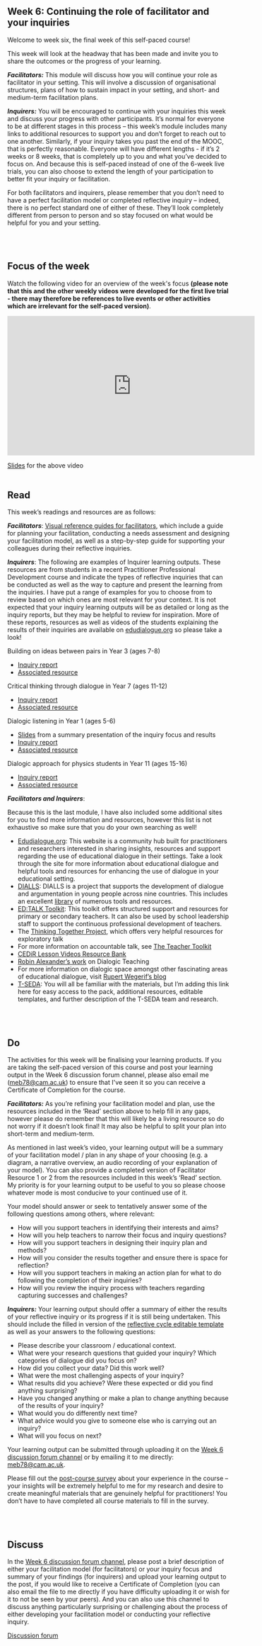 ## Week 6: Continuing the role of facilitator and your inquiries


Welcome to week six, the final week of this self-paced course!

This week will look at the headway that has been made and invite you to share the outcomes or the progress of your learning. 

**_Facilitators:_** This module will discuss how you will continue your role as facilitator in your setting. This will involve a discussion of organisational structures, plans of how to sustain impact in your setting, and short- and medium-term facilitation plans.

**_Inquirers:_** You will be encouraged to continue with your inquiries this week and discuss your progress with other participants. It’s normal for everyone to be at different stages in this process – this week’s module includes many links to additional resources to support you and don’t forget to reach out to one another. Similarly, if your inquiry takes you past the end of the MOOC, that is perfectly reasonable. Everyone will have different lengths - if it’s 2 weeks or 8 weeks, that is completely up to you and what you’ve decided to focus on. And because this is self-paced instead of one of the 6-week live trials, you can also choose to extend the length of your participation to better fit your inquiry or facilitation.

For both facilitators and inquirers, please remember that you don’t need to have a perfect facilitation model or completed reflective inquiry – indeed, there is no perfect standard one of either of these. They’ll look completely different from person to person and so stay focused on what would be helpful for you and your setting.

<br/><br/>
## Focus of the week

Watch the following video for an overview of the week's focus **(please note that this and the other weekly videos were developed for the first live trial - there may therefore be references to live events or other activities which are irrelevant for the self-paced version)**.

<iframe width="560" height="315" src="https://www.youtube.com/embed/mEf-xs9SzT8" title="YouTube video player" frameborder="0" allow="accelerometer; autoplay; clipboard-write; encrypted-media; gyroscope; picture-in-picture" allowfullscreen></iframe>

[Slides](https://mbrugha.github.io/course-in-a-box/img/Wk6_slides.pdf) for the above video
<br/><br/>
## Read

This week’s readings and resources are as follows:

**_Facilitators_**: [Visual reference guides for facilitators](https://mbrugha.github.io/course-in-a-box/img/Facilitator_resources.doc.zip), which include a guide for planning your facilitation, conducting a needs assessment and designing your facilitation model, as well as a step-by-step guide for supporting your colleagues during their reflective inquiries.

**_Inquirers_**: The following are examples of Inquirer learning outputs. These resources are from students in a recent Practitioner Professional Development course and indicate the types of reflective inquiries that can be conducted as well as the way to capture and present the learning from the inquiries. I have put a range of examples for you to choose from to review based on which ones are most relevant for your context. It is not expected that your inquiry learning outputs will be as detailed or long as the inquiry reports, but they may be helpful to review for inspiration. More of these reports, resources as well as videos of the students explaining the results of their inquiries are available on [edudialogue.org](https://www.edudialogue.org/resources/inquiry-resources/) so please take a look!

Building on ideas between pairs in Year 3 (ages 7-8)
* [Inquiry report](https://mbrugha.github.io/course-in-a-box/img/Building_on_ideas_year3_report.pdf) 
* [Associated resource](https://mbrugha.github.io/course-in-a-box/img/Building_on_ideas_year3_resource.pdf) 

Critical thinking through dialogue in Year 7 (ages 11-12)
* [Inquiry report](https://mbrugha.github.io/course-in-a-box/img/Critical_thinking_years7and8_report.pdf) 
* [Associated resource](https://mbrugha.github.io/course-in-a-box/img/Critical_thinking_years7and8_resource.pdf) 

Dialogic listening in Year 1 (ages 5-6)
* [Slides](https://mbrugha.github.io/course-in-a-box/img/Dialogic_listening_year1_presentation.pptx) from a summary presentation of the inquiry focus and results
* [Inquiry report](https://mbrugha.github.io/course-in-a-box/img/Dialogic_listening_year1_report.pdf)
* [Associated resource](https://mbrugha.github.io/course-in-a-box/img/Dialogic_listening_year1_resource.pdf) 

Dialogic approach for physics students in Year 11 (ages 15-16)
* [Inquiry report](https://mbrugha.github.io/course-in-a-box/img/Physics_year11_report.pdf) 
* [Associated resource](https://mbrugha.github.io/course-in-a-box/img/Physics_year11_resource.pdf) 

**_Facilitators and Inquirers_**:

Because this is the last module, I have also included some additional sites for you to find more information and resources, however this list is not exhaustive so make sure that you do your own searching as well!

* [Edudialogue.org](http://www.edudialogue.org): This website is a community hub built for practitioners and researchers interested in sharing insights, resources and support regarding the use of educational dialogue in their settings. Take a look through the site for more information about educational dialogue and helpful tools and resources for enhancing the use of dialogue in your educational setting.
* [DIALLS](http://dialls2020.eu/): DIALLS is a project that supports the development of dialogue and argumentation in young people across nine countries. This includes an excellent [library](https://dialls2020.eu/library-en/) of numerous tools and resources.
* [ED:TALK Toolkit](http://edtoolkit.educ.cam.ac.uk/toolkit/): This toolkit offers structured support and resources for primary or secondary teachers. It can also be used by school leadership staff to support the continuous professional development of teachers.
* The [Thinking Together Project](https://thinkingtogether.educ.cam.ac.uk/resources/), which offers very helpful resources for exploratory talk
* For more information on accountable talk, see [The Teacher Toolkit](https://www.theteachertoolkit.com/index.php/tool/accountable-discussions)
* [CEDiR Lesson Videos Resource Bank](https://sms.cam.ac.uk/collection/2827689)
* [Robin Alexander’s work](https://robinalexander.org.uk/dialogic-teaching/) on Dialogic Teaching
* For more information on dialogic space amongst other fascinating areas of educational dialogue, visit [Rupert Wegerif’s blog](https://www.rupertwegerif.name/blog)
* [T-SEDA](https://www.educ.cam.ac.uk/research/programmes/tseda/): You will all be familiar with the materials, but I’m adding this link here for easy access to the pack, additional resources, editable templates, and further description of the T-SEDA team and research.

<br/><br/>
## Do

The activities for this week will be finalising your learning products. If you are taking the self-paced version of this course and post your learning output in the Week 6 discussion forum channel, please also email me (meb78@cam.ac.uk) to ensure that I've seen it so you can receive a Certificate of Completion for the course.

**_Facilitators:_** As you’re refining your facilitation model and plan, use the resources included in the ‘Read’ section above to help fill in any gaps, however please do remember that this will likely be a living resource so do not worry if it doesn’t look final! It may also be helpful to split your plan into short-term and medium-term.

As mentioned in last week’s video, your learning output will be a summary of your facilitation model / plan in any shape of your choosing (e.g. a diagram, a narrative overview, an audio recording of your explanation of your model). You can also provide a completed version of Facilitator Resource 1 or 2 from the resources included in this week’s ‘Read’ section. My priority is for your learning output to be useful to you so please choose whatever mode is most conducive to your continued use of it.

Your model should answer or seek to tentatively answer some of the following questions among others, where relevant:

* How will you support teachers in identifying their interests and aims?
* How will you help teachers to narrow their focus and inquiry questions?
* How will you support teachers in designing their inquiry plan and methods?
* How will you consider the results together and ensure there is space for reflection?
* How will you support teachers in making an action plan for what to do following the completion of their inquiries?
* How will you review the inquiry process with teachers regarding capturing successes and challenges?

**_Inquirers:_** Your learning output should offer a summary of either the results of your reflective inquiry or its progress if it is still being undertaken. This should include the filled in version of the [reflective cycle editable template](https://mbrugha.github.io/course-in-a-box/img/TSEDA_reflective_cycle.doc) as well as your answers to the following questions:

* Please describe your classroom / educational context.
* What were your research questions that guided your inquiry? Which categories of dialogue did you focus on?
* How did you collect your data? Did this work well?
* What were the most challenging aspects of your inquiry?
* What results did you achieve? Were these expected or did you find anything surprising?
* Have you changed anything or make a plan to change anything because of the results of your inquiry?
* What would you do differently next time?
* What advice would you give to someone else who is carrying out an inquiry?
* What will you focus on next?

Your learning output can be submitted through uploading it on the [Week 6 discussion forum channel](https://www.edudialogue.org/forum/dialogue-mooc-on-dialogue/week-6-continuing-the-role-of-facilitator-and-your-inquiries/) or by emailing it to me directly: meb78@cam.ac.uk.

Please fill out the [post-course survey](https://docs.google.com/forms/d/e/1FAIpQLSd2H32Va8aMIWmqaCXDmy9lXn4pDrEzLNj7nQLz52WZPgNn_A/viewform?usp=sf_link) about your experience in the course – your insights will be extremely helpful to me for my research and desire to create meaningful materials that are genuinely helpful for practitioners! You don’t have to have completed all course materials to fill in the survey. 

<br/><br/>
## Discuss
In the [Week 6 discussion forum channel](https://www.edudialogue.org/forum/mooc-self-paced/week-six-continuing-the-role-of-facilitator-and-your-inquiries/#post-209), please post a brief description of either your facilitation model (for facilitators) or your inquiry focus and summary of your findings (for inquirers) and upload your learning output to the post, if you would like to receive a Certificate of Completion (you can also email the file to me directly if you have difficulty uploading it or wish for it to not be seen by your peers). And you can also use this channel to discuss anything particularly surprising or challenging about the process of either developing your facilitation model or conducting your reflective inquiry.

<a class="btn btn-primary" href="https://www.edudialogue.org/forum/mooc-self-paced/"><i class="fa fa-home"></i> Discussion forum</a>

